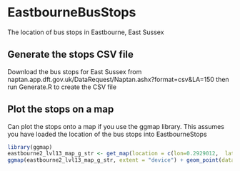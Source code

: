 # EastbourneBusStops
The location of bus stops in Eastbourne, East Sussex

## Generate the stops CSV file

Download the bus stops for East Sussex from naptan.app.dft.gov.uk/DataRequest/Naptan.ashx?format=csv&LA=150 then run Generate.R to create the CSV file

## Plot the stops on a map

Can plot the stops onto a map if you use the ggmap library. This assumes you have loaded the location of the bus stops into EastbourneStops

```R
library(ggmap)
eastbourne2_lvl13_map_g_str <- get_map(location = c(lon=0.2929012,  lat=50.7896285), zoom = 13)
ggmap(eastbourne2_lvl13_map_g_str, extent = "device") + geom_point(data=EastbourneStops, mapping=aes(y=Latitude, x=Longitude), color = "red", size = 2, show.legend=FALSE)
```
